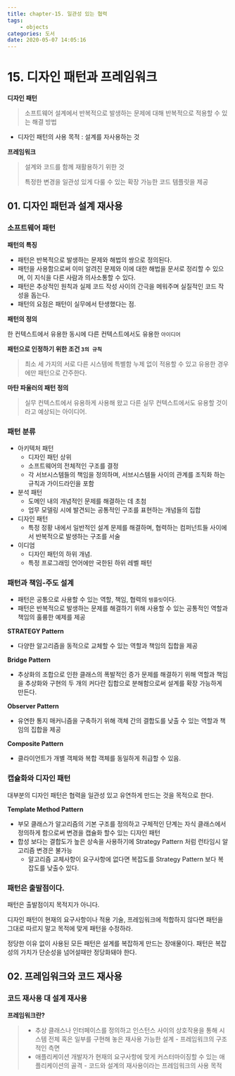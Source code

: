 ```yaml
---
title: chapter-15. 일관성 있는 협력
tags:
	- objects
categories: 도서
date: 2020-05-07 14:05:16
---
```

# 15. 디자인 패턴과 프레임워크

**디자인 패턴**

> 소프트웨어 설계에서 반복적으로 발생하는 문제에 대해 반복적으로 적용할 수 있는 해결 방법

* 디자인 패턴의 사용 목적 : 설계를 자사용하는 것





**프레임워크**

> 설계와 코드를 함께 재활용하기 위한 것
>
> 특정한 변경을 일관성 있게 다룰 수 있는 확장 가능한 코드 템플릿을 제공



## 01. 디자인 패턴과 설계 재사용

### 소프트웨어 패턴

**패턴의 특징**

* 패턴은 반복적으로 발생하는 문제와 해법의 쌍으로 정의된다.
* 패턴을 사용함으로써 이미 알려진 문제와 이에 대한 해법을 문서로 정리할 수 있으며, 이 지식을 다른 사람과 의사소통할 수 있다.
* 패턴은 추상적인 원칙과 실제 코드 작성 사이의 간극을 메워주며 실질적인 코드 작성을 돕는다.
* 패턴의 요점은 패턴이 실무에서 탄생했다는 점.



**패턴의 정의**

한 컨텍스트에서 유용한 동시에 다른 컨텍스트에서도 유용한 `아이디어`



**패턴으로 인정하기 위한 조건 `3의 규칙`**

> 최소 세 가지의 서로 다른 시스템에 특별함 누제 없이 적용할 수 있고 유용한 경우에만 패턴으로 간주한다.



**마탄 파울러의 패턴 정의**

> 실무 컨텍스트에서 유용하게 사용해 왔고 다른 실무 컨텍스트에서도 유용할 것이라고 예상되는 아이디어.



### 패턴 분류

* 아키텍처 패턴
  * 디자인 패턴 상위
  * 소프트웨어의 전체적인 구조를 결정
  * 각 서브시스템들의 책임을 정의하며, 서브시스템들 사이의 관계를 조직화 하는 규칙과 가이드라인을 포함
* 분석 패턴
  * 도메인 내의 개념적인 문제를 해결하는 데 초첨
  * 업무 모델링 시에 발견되는 공통적인 구조를 표현하는 개념들의 집합
* 디자인 패턴
  * 특정 정황 내에서 일반적인 설계 문제를 해결하며, 협력하는 컴퍼넌트들 사이에서 반복적으로 발생하는 구조를 서술
* 이디엄
  * 디자인 패턴의 하위 개념.
  * 특정 프로그래밍 언어에만 국한된 하위 레벨 패턴



### 패턴과 책임-주도 설계

* 패턴은 공통으로 사용할 수 있는 역할, 책임, 협력의 `템플릿`이다.
* 패턴은 반복적으로 발생하는 문제를 해결하기 위해 사용할 수 있는 공통적인 역할과 책임의 훌륭한 예제를 제공



**STRATEGY Pattern**

* 다양한 알고리즘을 동적으로 교체할 수 있는 역할과 책임의 집합을 제공

**Bridge Pattern**

* 추상화의 조합으로 인한 클래스의 폭발적인 증가 문제를 해결하기 위해 역할과 책임을 추상화와 구현의 두 개의 커다란 집합으로 분해함으로써 설계를 확장 가능하게 만든다.

**Observer Pattern**

* 유연한 통지 매커니즘을 구축하기 위해 객체 간의 결합도를 낮출 수 있는 역할과 책임의 집합을 제공

**Composite Pattern**

* 클라이언트가 개별 객체와 복합 객체를 동일하게 취급할 수 있음.



### 캡슐화와 디자인 패턴

대부분의 디자인 패턴은 협력을 일관성 있고 유연하게 만드는 것을 목적으로 한다. 

**Template Method Pattern**

* 부모 클래스가 알고리즘의 기본 구조를 정의하고 구체적인 단계는 자식 클래스에서 정의하게 함으로써 변경을 캡슐화 할수 있는 디자인 패턴
* 합성 보다는 결합도가 높은 상속을 사용하기에  Strategy Pattern 처럼 런타임시 알고리즘 변경은 불가능
  * 알고리즘 교체사항이 요구사항에 없다면 복잡도를 Strategy Pattern 보다 복잡도를 낮출수 있다.



### 패턴은 출발점이다. 

패턴은 출발점이지 목적지가 아니다. 

디자인 패턴이 현재의 요구사항이나 적용 기술, 프레임워크에 적합하지 않다면 패턴을 그대로 따르지 말고 목적에 맞게 패턴을 수정하라.

정당한 이유 없이 사용된 모든 패턴은 설계를 복잡하게 만드는 장애물이다. 패턴은 복잡성의 가치가 단순성을 넘어설때만 정당화돼야 한다. 



## 02. 프레임워크와 코드 재사용

### 코드 재사용 대 설계 재사용

**프레임워크란?**

> *  추상 클래스나 인터페이스를 정의하고 인스턴스 사이의 상호작용을 통해 시스템 전체 혹은 일부를 구현해 놓은 재사용 가능한 설계 - 프레임워크의 구조적인 측면
> * 애플리케이션 개발자가 현재의 요구사항에 맞게 커스터마이징할 수 있는 애플리케이션의 골격 - 코드와 설계의 재사용이라는 프레임워크의 사용 목적